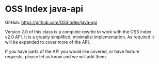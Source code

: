 # OSS Index java-api

GitHub: https://github.com/OSSIndex/java-api

Version 2.0 of this class is a complete rewrite to work with the OSS Index v2.0 API.
It is a greatly simplified, minimalist implementation. As required it will be expanded
to cover more of the API.

If you have parts of the API you would like covered, or have feature requests, please
let us know and we will add them.

